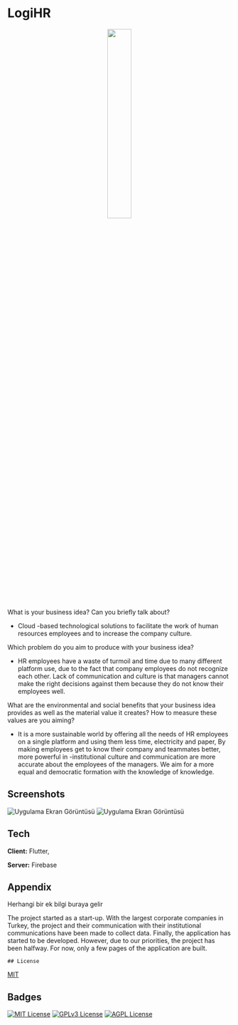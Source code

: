 
# LogiHR

<p align="center" width="100%">
    <img width="33%" src="https://i.hizliresim.com/ahvypc0.png">
</p>

What is your business idea? Can you briefly talk about?
 - Cloud -based technological solutions to facilitate the work of human resources employees and to increase the company culture.
 
 Which problem do you aim to produce with your business idea?
 - HR employees have a waste of turmoil and time due to many different platform use, due to the fact that company employees do not recognize each other.
Lack of communication and culture is that managers cannot make the right decisions against them because they do not know their employees well.

What are the environmental and social benefits that your business idea provides as well as the material value it creates? How to measure these values
are you aiming?

- It is a more sustainable world by offering all the needs of HR employees on a single platform and using them less time, electricity and paper,
By making employees get to know their company and teammates better, more powerful in -institutional culture and communication are more accurate about the employees of the managers.
We aim for a more equal and democratic formation with the knowledge of knowledge.


    
## Screenshots

![Uygulama Ekran Görüntüsü](https://i.hizliresim.com/csnxepo.jpg
)
![Uygulama Ekran Görüntüsü](https://i.hizliresim.com/95lis9e.jpg
)


  
## Tech

**Client:** Flutter,

**Server:** Firebase


  
## Appendix

Herhangi bir ek bilgi buraya gelir

  The project started as a start-up. With the largest corporate companies in Turkey, the project and their communication with their institutional communications have been made to collect data. Finally, the application has started to be developed. However, due to our priorities, the project has been halfway. For now, only a few pages of the application are built.
  
    ## License

[MIT](https://choosealicense.com/licenses/mit/)

  
## Badges



[![MIT License](https://img.shields.io/badge/License-MIT-green.svg)](https://choosealicense.com/licenses/mit/)
[![GPLv3 License](https://img.shields.io/badge/License-GPL%20v3-yellow.svg)](https://opensource.org/licenses/)
[![AGPL License](https://img.shields.io/badge/license-AGPL-blue.svg)](http://www.gnu.org/licenses/agpl-3.0)
